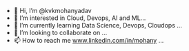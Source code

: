 - 👋 Hi, I’m @kvkmohanyadav
- 👀 I’m interested in Cloud, Devops, AI and ML...
- 🌱 I’m currently learning Data Science, Devops, Cloudops ...
- 💞️ I’m looking to collaborate on ...
- 📫 How to reach me www.linkedin.com/in/mohany ...

<!---
kvkmohanyadav/kvkmohanyadav is a ✨ special ✨ repository because its `README.md` (this file) appears on your GitHub profile.
You can click the Preview link to take a look at your changes.
--->
